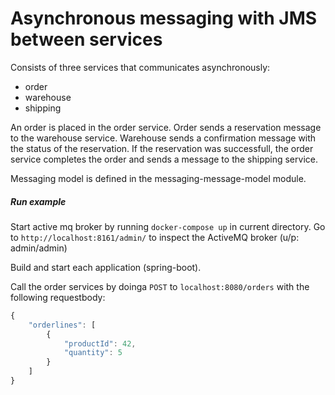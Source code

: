 # Asynchronous messaging with JMS between services

Consists of three services that communicates asynchronously:
- order
- warehouse
- shipping

An order is placed in the order service. Order sends a reservation message to the warehouse service.
Warehouse sends a confirmation message with the status of the reservation. 
If the reservation was successfull, the order service
completes the order and sends a message to the shipping service.

Messaging model is defined in the messaging-message-model module.

##### Run example
Start active mq broker by running `docker-compose up` in current directory.
Go to `http://localhost:8161/admin/` to inspect the ActiveMQ broker (u/p: admin/admin)

Build and start each application (spring-boot). 

Call the order services by doinga `POST` to `localhost:8080/orders` with the following requestbody:
```js
{
    "orderlines": [
        {
            "productId": 42,
            "quantity": 5
        }
    ]
}
``` 
